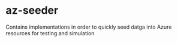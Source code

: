 # az-seeder
Contains implementations in order to quickly seed datga into Azure resources for testing and simulation
